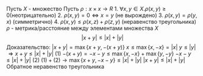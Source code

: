 Пусть $X$ - множество
Пусть $\rho : x \times  x \rightarrow R$
	1. $\forall x, y \in X. \rho(x, y) \ge 0$(неотрицательно)
	2. $\rho(x, y) = 0 \Leftrightarrow x =y$ (не вырождено)
	3. $\rho(x, y) = \rho(y, x)$ (симметрично)
	4. $\rho(x,y) \le \rho(x, z) + \rho(z, y)$ (неравенство треугольника)
	$\rho$ - метрика/расстояние между элементами множества $X$
$$|x+y|\le |x| + |y|$$Доказательство:
	$|x+y| =\max\{x+y, -(x+y)\}$
	$x \le \max\{x, -x\} = |x|$ 
	$y\le|y|$ 
	$\Rightarrow x + y \le |x| + |y|$ (1)
	$-(x+y) = -x -y \le \max\{x, -x\} + \max\{y, -y\}$
	$-x - y \le |x| +|y|$ (2)
	$(1) + (2) \rightarrow \max\{x + y, -x - y\} \le |x| + |y|$ 
	$|x+y| \le |x| + |y|$
Обратное неравенство треугольника
	
	